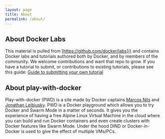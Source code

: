 ```yaml
---
layout: page
title: About
permalink: /about/
---
```


## About Docker Labs

This material is pulled from [https://github.com/docker/labs]() and contains Docker labs and tutorials authored both by Docker, and by members of the community. We welcome contributions and want that repo to grow. If you have a tutorial to submit, or contributions to existing tutorials, please see this guide: [Guide to submitting your own tutorial](https://github.com/docker/labs/blob/master/contribute.md)

## About play-with-docker

Play-with-docker (PWD) is a site made by Docker captains [Marcos Nils](https://www.twitter.com/marcosnils) and [Jonathan Leibiusky](https://www.twitter.com/xetorthio). PWD is a Docker playground which allows you to try Docker and Swarm Mode in a matter of seconds. It gives you the experience of having a free Alpine Linux Virtual Machine in the cloud where you can build and run Docker containers and even create clusters with Docker features like Swarm Mode. Under the hood DIND or Docker-in-Docker is used to give the effect of multiple VMs/PCs.
